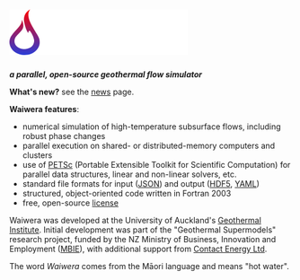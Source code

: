 # ![waiwera logo](img/waiwera_logo_text_large_dark.png)

***a parallel, open-source geothermal flow simulator***

**What's new?** see the [news](news.md) page.

**Waiwera features**:

- numerical simulation of high-temperature subsurface flows, including robust phase changes
- parallel execution on shared- or distributed-memory computers and clusters
- use of [PETSc](https://www.mcs.anl.gov/petsc/) (Portable Extensible Toolkit for Scientific Computation) for parallel data structures, linear and non-linear solvers, etc.
- standard file formats for input ([JSON](http://www.json.org)) and output ([HDF5](https://portal.hdfgroup.org/display/HDF5/HDF5), [YAML](http://www.yaml.org/about.html))
- structured, object-oriented code written in Fortran 2003
- free, open-source [license](license.md)

Waiwera was developed at the University of Auckland's [Geothermal Institute](http://www.geothermal.auckland.ac.nz/). Initial development was part of the "Geothermal Supermodels" research project, funded by the NZ Ministry of Business, Innovation and Employment ([MBIE](https://www.mbie.govt.nz/)), with additional support from [Contact Energy Ltd](https://contact.co.nz/).

The word *Waiwera* comes from the Māori language and means "hot water".
